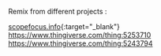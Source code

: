 Remix from different projects :

[scopefocus.info](https://www.scopefocus.info/home/rotator){:target="_blank"}
<br>
https://www.thingiverse.com/thing:5253710
<br>
https://www.thingiverse.com/thing:5243794
<br>
